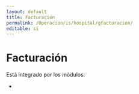 ```yaml
---
layout: default
title: Facturacion
permalink: /Operacion/is/hospital/gfacturacion/
editable: si
---
```


# Facturación

Está integrado por los módulos:

* 

